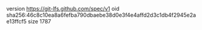 version https://git-lfs.github.com/spec/v1
oid sha256:46c8c10ea8a6fefba790dbaebe38d0e3f4e4affd2d3c1db4f2945e2ae13ffcf5
size 1787
